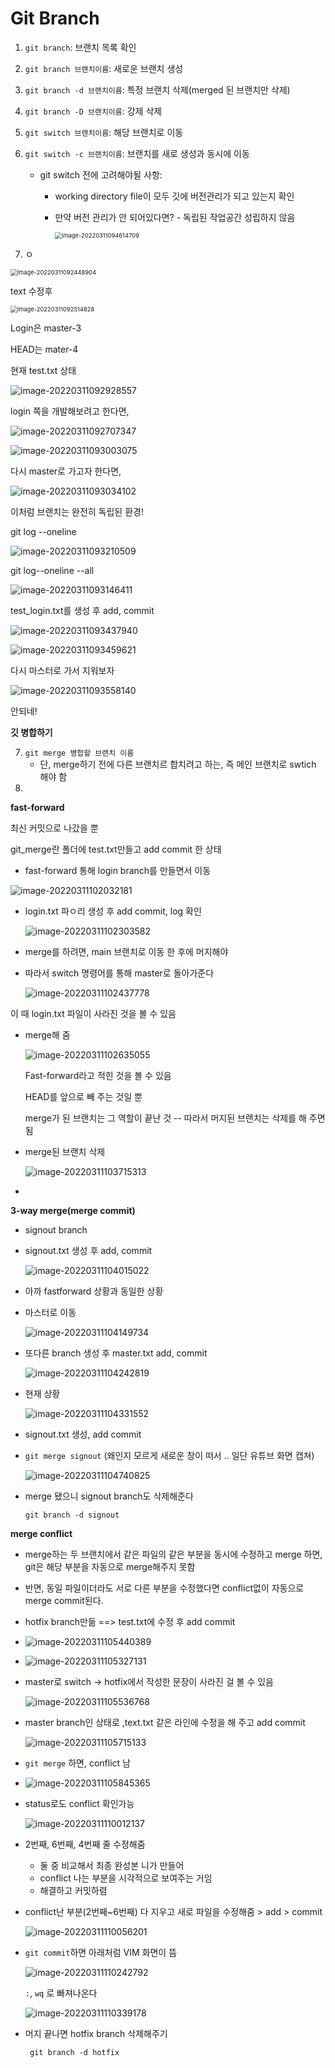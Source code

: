 # Git Branch



1. `git branch`: 브랜치 목록 확인

2. `git branch 브랜치이름`: 새로운 브랜치 생성

3. `git branch -d 브랜치이름`: 특정 브랜치 삭제(merged 된 브랜치만 삭제)

4. `git branch -D 브랜치이름`: 강제 삭제

5. `git switch 브랜치이름`: 해당 브랜치로 이동

6. `git switch -c 브랜치이름`: 브랜치를 새로 생성과 동시에 이동

   * git switch 전에 고려해야될 사항:

     * working directory file이 모두 깃에 버전관리가 되고 있는지 확인

     * 만약 버전 관리가 안 되어있다면? - 독립된 작업공간 성립하지 않음

       <img src="C:\Users\Gyumin\ssafy7\todayilearned\images\image-20220311094614709.png" alt="image-20220311094614709" style="zoom:67%;" />

1. ㅇ





<img src="C:\Users\Gyumin\ssafy7\todayilearned\images\image-20220311092448904.png" alt="image-20220311092448904" style="zoom:67%;" />





text 수정후



<img src="C:\Users\Gyumin\ssafy7\todayilearned\images\image-20220311092514828.png" alt="image-20220311092514828" style="zoom:67%;" />



Login은 master-3

HEAD는 mater-4



현재 test.txt 상태

![image-20220311092928557](C:\Users\Gyumin\ssafy7\todayilearned\images\image-20220311092928557.png)



login 쪽을 개발해보려고 한다면,

![image-20220311092707347](C:\Users\Gyumin\ssafy7\todayilearned\images\image-20220311092707347.png)



![image-20220311093003075](C:\Users\Gyumin\ssafy7\todayilearned\images\image-20220311093003075.png)





다시 master로 가고자 한다면,

![image-20220311093034102](C:\Users\Gyumin\ssafy7\todayilearned\images\image-20220311093034102.png)



이처럼 브랜치는 완전히 독립된 환경!



git log --oneline

![image-20220311093210509](C:\Users\Gyumin\ssafy7\todayilearned\images\image-20220311093210509.png)

git log--oneline --all

![image-20220311093146411](C:\Users\Gyumin\ssafy7\todayilearned\images\image-20220311093146411.png)





test_login.txt를 생성 후 add, commit



![image-20220311093437940](C:\Users\Gyumin\ssafy7\todayilearned\images\image-20220311093437940.png)

![image-20220311093459621](C:\Users\Gyumin\ssafy7\todayilearned\images\image-20220311093459621.png)





다시 마스터로 가서 지워보자

![image-20220311093558140](C:\Users\Gyumin\ssafy7\todayilearned\images\image-20220311093558140.png)



안되네!





**깃 병합하기**

7. `git merge 병합할 브랜치 이름`
   * 단, merge하기 전에 다른 브랜치르 합치려고 하는, 즉 메인 브랜치로 swtich 해야 함
8. 



**fast-forward**

최신 커밋으로 나갔을 뿐



git_merge란 폴더에 test.txt만들고 add commit 한 상태

* fast-forward 통해 login branch를 만들면서 이동

![image-20220311102032181](C:\Users\Gyumin\ssafy7\todayilearned\images\image-20220311102032181.png)



* login.txt 파ㅇ리 생성 후 add commit, log 확인

  ![image-20220311102303582](C:\Users\Gyumin\ssafy7\todayilearned\images\image-20220311102303582.png)

* merge를 하려면, main 브랜치로 이동 한 후에 머지해야

* 따라서 switch 명령어를 통해 master로 돌아가준다

  ![image-20220311102437778](C:\Users\Gyumin\ssafy7\todayilearned\images\image-20220311102437778.png)

  

이 때 login.txt 파일이 사라진 것을 볼 수 있음

* merge해 줌

  ![image-20220311102635055](C:\Users\Gyumin\ssafy7\todayilearned\images\image-20220311102635055.png)

  

  Fast-forward라고 적힌 것을 볼 수 있음

  HEAD를 앞으로 빼 주는 것일 뿐

  merge가 된 브랜치는 그 역할이 끝난 것 -- 따라서 머지된 브랜치는  삭제를 해 주면 됨

  

* merge된 브랜치 삭제

  ![image-20220311103715313](C:\Users\Gyumin\ssafy7\todayilearned\images\image-20220311103715313.png)

* 



**3-way merge(merge commit)**

* signout branch

* signout.txt 생성 후 add, commit

  ![image-20220311104015022](C:\Users\Gyumin\ssafy7\todayilearned\images\image-20220311104015022.png)

* 아까 fastforward 상황과 동일한 상황

* 마스터로 이동

  ![image-20220311104149734](C:\Users\Gyumin\ssafy7\todayilearned\images\image-20220311104149734.png)

* 또다른 branch 생성 후  master.txt add, commit

  ![image-20220311104242819](C:\Users\Gyumin\ssafy7\todayilearned\images\image-20220311104242819.png)

* 현재 상황

  ![image-20220311104331552](C:\Users\Gyumin\ssafy7\todayilearned\images\image-20220311104331552.png)

* signout.txt 생성, add commit

* `git merge signout` (왜인지 모르게 새로운 창이 떠서 ..  일단 유튜브 화면 캡쳐)

  ![image-20220311104740825](C:\Users\Gyumin\ssafy7\todayilearned\images\image-20220311104740825.png)

* merge 됐으니 signout branch도 삭제해준다

  `git branch -d signout`



**merge conflict**

* merge하는 두 브랜치에서 같은 파일의 같은 부분을 동시에 수정하고 merge 하면, git은 해당 부분을 자동으로 merge해주지 못함
* 반면, 동일 파일이더라도 서로 다른 부분을 수정했다면 conflict없이 자동으로 merge commit된다.
* hotfix branch만듦 ==> test.txt에 수정 후 add commit
* ![image-20220311105440389](C:\Users\Gyumin\ssafy7\todayilearned\images\image-20220311105440389.png)
* ![image-20220311105327131](C:\Users\Gyumin\ssafy7\todayilearned\images\image-20220311105327131.png)

* master로 switch -> hotfix에서 작성한 문장이 사라진 걸 볼 수 있음

  ![image-20220311105536768](C:\Users\Gyumin\ssafy7\todayilearned\images\image-20220311105536768.png)

* master branch인 상태로 ,text.txt 같은 라인에 수정을 해 주고 add commit

  ![image-20220311105715133](C:\Users\Gyumin\ssafy7\todayilearned\images\image-20220311105715133.png)

* `git merge` 하면, conflict 남

* ![image-20220311105845365](C:\Users\Gyumin\ssafy7\TodayILearned\image-20220311105845365.png)

* status로도 conflict 확인가능

  ![image-20220311110012137](C:\Users\Gyumin\ssafy7\todayilearned\images\image-20220311110012137.png)

  

* 2번째, 6번째, 4번째 줄 수정해줌

  * 둘 중 비교해서 최종 완성본 니가 만들어
  * conflict 나는 부분을 시각적으로 보여주는 거임
  * 해결하고 커밋하렴

* conflict난 부분(2번째~6번째) 다 지우고 새로 파일을 수정해줌 > add > commit

  ![image-20220311110056201](C:\Users\Gyumin\ssafy7\todayilearned\images\image-20220311110056201.png)

* `git commit`하면 아래처럼 VIM 화면이 뜸

  ![image-20220311110242792](C:\Users\Gyumin\ssafy7\todayilearned\images\image-20220311110242792.png)

  `:`, `wq` 로 빠져나온다

  ![image-20220311110339178](C:\Users\Gyumin\ssafy7\todayilearned\images\image-20220311110339178.png)

* 머지 끝나면 hotfix branch 삭제해주기

  ` git branch -d hotfix`